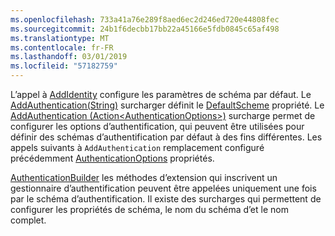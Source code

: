 ```yaml
---
ms.openlocfilehash: 733a41a76e289f8aed6ec2d246ed720e44808fec
ms.sourcegitcommit: 24b1f6decbb17bb22a45166e5fdb0845c65af498
ms.translationtype: MT
ms.contentlocale: fr-FR
ms.lasthandoff: 03/01/2019
ms.locfileid: "57182759"
---
```

L’appel à [AddIdentity](/dotnet/api/microsoft.extensions.dependencyinjection.identityservicecollectionextensions.addidentity) configure les paramètres de schéma par défaut. Le [AddAuthentication(String)](/dotnet/api/microsoft.extensions.dependencyinjection.authenticationservicecollectionextensions.addauthentication#Microsoft_Extensions_DependencyInjection_AuthenticationServiceCollectionExtensions_AddAuthentication_Microsoft_Extensions_DependencyInjection_IServiceCollection_System_String_) surcharger définit le [DefaultScheme](/dotnet/api/microsoft.aspnetcore.authentication.authenticationoptions.defaultscheme) propriété. Le [AddAuthentication (Action&lt;AuthenticationOptions&gt;)](/dotnet/api/microsoft.extensions.dependencyinjection.authenticationservicecollectionextensions.addauthentication#Microsoft_Extensions_DependencyInjection_AuthenticationServiceCollectionExtensions_AddAuthentication_Microsoft_Extensions_DependencyInjection_IServiceCollection_System_Action_Microsoft_AspNetCore_Authentication_AuthenticationOptions__) surcharge permet de configurer les options d’authentification, qui peuvent être utilisées pour définir des schémas d’authentification par défaut à des fins différentes. Les appels suivants à `AddAuthentication` remplacement configuré précédemment [AuthenticationOptions](/dotnet/api/microsoft.aspnetcore.builder.authenticationoptions) propriétés.

[AuthenticationBuilder](/dotnet/api/microsoft.aspnetcore.authentication.authenticationbuilder) les méthodes d’extension qui inscrivent un gestionnaire d’authentification peuvent être appelées uniquement une fois par le schéma d’authentification. Il existe des surcharges qui permettent de configurer les propriétés de schéma, le nom du schéma d’et le nom complet.
